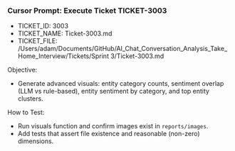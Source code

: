 ### Cursor Prompt: Execute Ticket TICKET-3003

- TICKET_ID: 3003
- TICKET_NAME: Ticket-3003.md
- TICKET_FILE: /Users/adam/Documents/GitHub/AI_Chat_Conversation_Analysis_Take_Home_Interview/Tickets/Sprint 3/Ticket-3003.md

Objective:
- Generate advanced visuals: entity category counts, sentiment overlap (LLM vs rule-based), entity sentiment by category, and top entity clusters.

How to Test:
- Run visuals function and confirm images exist in `reports/images`.
- Add tests that assert file existence and reasonable (non-zero) dimensions. 